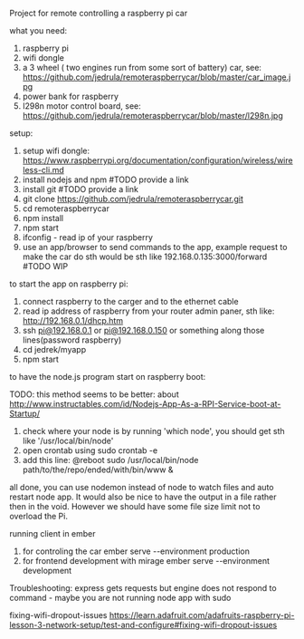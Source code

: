 Project for remote controlling a raspberry pi car

what you need:

1. raspberry pi
2. wifi dongle
3. a 3 wheel ( two engines run from some sort of battery) car, see: https://github.com/jedrula/remoteraspberrycar/blob/master/car_image.jpg 
4. power bank for raspberry
5. l298n motor control board, see: https://github.com/jedrula/remoteraspberrycar/blob/master/l298n.jpg

setup:

1. setup wifi dongle: https://www.raspberrypi.org/documentation/configuration/wireless/wireless-cli.md
2. install nodejs and npm #TODO provide a link
3. install git #TODO provide a link
4. git clone https://github.com/jedrula/remoteraspberrycar.git
5. cd remoteraspberrycar
6. npm install
7. npm start
8. ifconfig - read ip of your raspberry
9. use an app/browser to send commands to the app, example request to make the car do sth would be sth like 192.168.0.135:3000/forward #TODO WIP

to start the app on raspberry pi:

1. connect raspberry to the carger and to the ethernet cable
2. read ip address of raspberry from your router admin paner, sth like: http://192.168.0.1/dhcp.htm
3. ssh pi@192.168.0.1 or pi@192.168.0.150 or something along those lines(password raspberry)
4. cd jedrek/myapp
5. npm start

to have the node.js program start on raspberry boot:

TODO: this method seems to be better: about http://www.instructables.com/id/Nodejs-App-As-a-RPI-Service-boot-at-Startup/
1. check where your node is by running 'which node', you should get sth like '/usr/local/bin/node'
2. open crontab using sudo crontab -e
3. add this line:
  @reboot sudo /usr/local/bin/node path/to/the/repo/ended/with/bin/www &

all done, you can use nodemon instead of node to watch files and auto restart node app. It would also be nice to have the output in a file rather then in the void. However we should have some file size limit not to overload the Pi.

running client in ember
1. for controling the car
  ember serve --environment production
2. for frontend development with mirage
  ember serve --environment development


Troubleshooting:
  express gets requests but engine does not respond to command - maybe you are not running node app with sudo

  fixing-wifi-dropout-issues
    https://learn.adafruit.com/adafruits-raspberry-pi-lesson-3-network-setup/test-and-configure#fixing-wifi-dropout-issues
